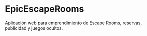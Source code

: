 # EpicEscapeRooms
Aplicación web para emprendimiento de Escape Rooms, reservas, publicidad y juegos ocultos.

